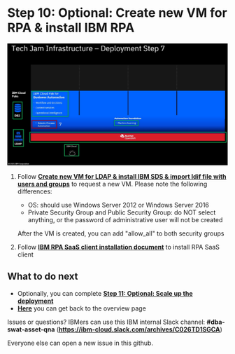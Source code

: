 # Step 10: Optional: Create new VM for RPA & install IBM RPA

![Overview](images/overview07.jpg "Overview")

1. Follow **[Create new VM for LDAP  &  install IBM SDS  &  import ldif file with users and groups](03createVMForLDAP.md)** to request a new VM. Please note the following differences:
   
   - OS: should use Windows Server 2012 or Windows Server 2016
   - Private Security Group and Public Security Group: do NOT select anything, or the password of administrative user will not be created
   
   After the VM is created, you can add "allow_all" to both security groups

2. Follow **[IBM RPA SaaS client installation document](https://www.ibm.com/docs/en/rpa/20.12?topic=installation-saas-client)** to install RPA SaaS client

## What to do next

- Optionally, you can complete **[Step 11: Optional: Scale up the deployment](11scaleUp.md)**
- **[Here](Readme.md)** you can get back to the overview page

Issues or questions? IBMers can use this IBM internal Slack channel: **#dba-swat-asset-qna** (**https://ibm-cloud.slack.com/archives/C026TD1SGCA**)

Everyone else can open a new issue in this github.
